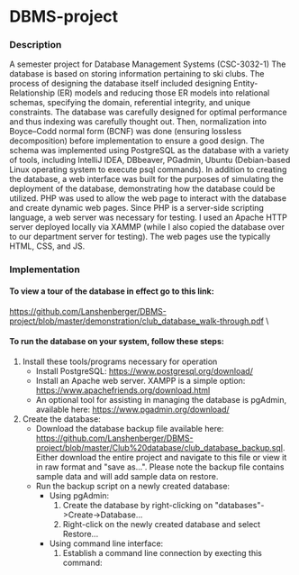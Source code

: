 # DBMS-project
### Description
A semester project for Database Management Systems (CSC-3032-1) The database is based on storing information pertaining to ski clubs. The process of designing the database itself included designing Entity-Relationship (ER) models and reducing those ER models into relational schemas, specifying the domain, referential integrity, and unique constraints. The database was carefully designed for optimal performance and thus indexing was carefully thought out. Then, normalization into Boyce–Codd normal form (BCNF) was done (ensuring lossless decomposition) before implementation to ensure a good design. The schema was implemented using PostgreSQL as the database with a variety of tools, including IntelliJ IDEA, DBbeaver, PGadmin, Ubuntu (Debian-based Linux operating system to execute psql commands). In addition to creating the database, a web interface was built for the purposes of simulating the deployment of the database, demonstrating how the database could be utilized. PHP was used to allow the web page to interact with the database and create dynamic web pages. Since PHP is a server-side scripting language, a web server was necessary for testing. I used an Apache HTTP server deployed locally via XAMMP (while I also copied the database over to our department server for testing). The web pages use the typically HTML, CSS, and JS.
### Implementation
#### To view a tour of the database in effect go to this link: 
https://github.com/Lanshenberger/DBMS-project/blob/master/demonstration/club_database_walk-through.pdf \
#### To run the database on your system, follow these steps: 
1. Install these tools/programs necessary for operation
	* Install PostgreSQL: https://www.postgresql.org/download/
	* Install an Apache web server. XAMPP is a simple option: https://www.apachefriends.org/download.html
	* An optional tool for assisting in managing the database is pgAdmin, available here: https://www.pgadmin.org/download/
2. Create the database:
	*  Download the database backup file available here: https://github.com/Lanshenberger/DBMS-project/blob/master/Club%20database/club_database_backup.sql. Either download the entire project and navigate to this file or view it in raw format and "save as...". Please note the backup file contains sample data and will add sample data on restore.  
	*  Run the backup script on a newly created database:
		* Using pgAdmin:
			1. Create the database by right-clicking on "databases"->Create->Database...
			2. Right-click on the newly created database and select Restore...
		* Using command line interface:
			1. Establish a command line connection by execting this command: 
			
